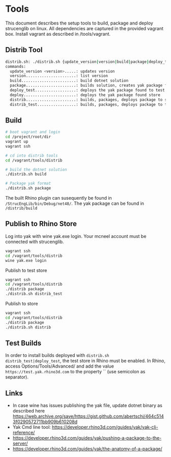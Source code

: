 # Tools

This document describes the setup tools to build, package and deploy strucenglib
on linux. All dependencies are captured in the provided vagrant box. Install vagrant as described in /tools/vagrant.

## Distrib Tool
```sh
distrib.sh: ./distrib.sh {update_version|version|build|package|deploy_test|deploy|distrib|distrib_test}
commands: 
  update_version <version>.....: updates version
  version......................: list version
  build........................: build dotnet solution
  package......................: builds solution, creates yak package format
  deploy_test..................: deploys the yak package found to test store
  deploy.......................: deploys the yak package found store
  distrib......................: builds, packages, deploys package to store
  distrib_test.................: builds, packages, deploys package to test store
```

## Build
```sh
# boot vagrant and login
cd /project/root/dir
vagrant up
vagrant ssh

# cd into distrib tools
cd /vagrant/tools/distrib

# build the dotnet solution
./distrib.sh build

# Package yak format
./distrib.sh package
```
The built Rhino plugin can susequently be found in `/StrucEngLib/bin/Debug/net48/`.
The yak package can be found in `/distrib/build`

## Publish to Rhino Store
Log into yak with wine yak.exe login. Your mcneel account must be connected with
strucenglib.

```sh
vagrant ssh
cd /vagrant/tools/distrib
wine yak.exe login
```

Publish to test store
```sh
vagrant ssh
cd /vagrant/tools/distrib
./distrib package
./distrib.sh distrib_test
```

Publish to store
```sh
vagrant ssh
cd /vagrant/tools/distrib
./distrib package
./distrib.sh distrib
```

## Test Builds

In order to install builds deployed with `distrib.sh distrib_test|deploy_test`, the test store in Rhino must be enabled. In Rhino, access Options/Tools/Advanced/ and add the value `https://test.yak.rhino3d.com` to the property `` (use semicolon as separator).
  

## Links
- In case wine has issues publishing the yak file, update dotnet binary as described here
https://web.archive.org/save/https://gist.github.com/abertschi/464c5143f0290572711bb909b610208d
- Yak Cmd line tool: https://developer.rhino3d.com/guides/yak/yak-cli-reference/
- https://developer.rhino3d.com/guides/yak/pushing-a-package-to-the-server/
- https://developer.rhino3d.com/guides/yak/the-anatomy-of-a-package/

